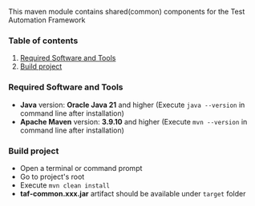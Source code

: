 This maven module contains shared(common) components for the Test Automation Framework

### Table of contents
1. [Required Software and Tools](#required-software-and-tools)
2. [Build project](#build-project)

<a name="required-software-and-tools"></a>
### Required Software and Tools  
* **Java** version: **Oracle Java 21** and higher (Execute `java --version` in command line after installation)
* **Apache Maven** version: **3.9.10** and higher (Execute `mvn --version` in command line after installation)

<a name="build-project"></a>
### Build project  
* Open a terminal or command prompt
* Go to project's root
* Execute `mvn clean install`
* **taf-common.xxx.jar**  artifact should be available under `target` folder 
